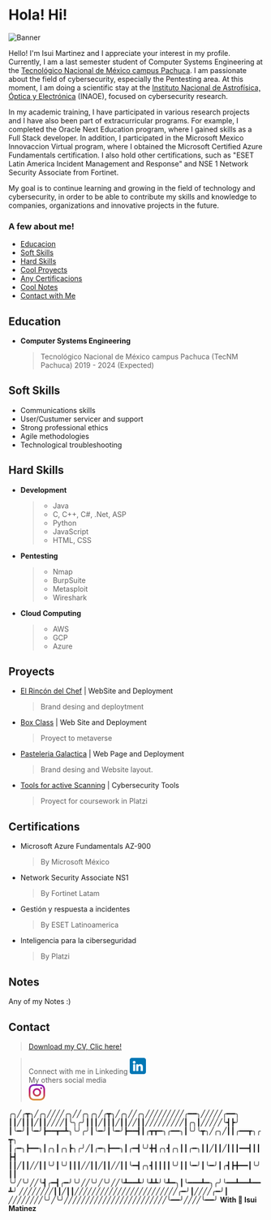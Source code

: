 # Hola! Hi!
![Banner](https://github.com/IsuiLugo/IsuiLugo/blob/main/Images/Banner%20de%20LinkedIn%20Tecnolog%C3%ADa%20Negro%20Ethical%20Hacking.png?raw=true)


Hello! I'm Isui Martinez and I appreciate your interest in my profile. Currently, I am a last semester student of Computer Systems Engineering at the [Tecnológico Nacional de México campus Pachuca](http://pachuca.tecnm.mx/index.php). I am passionate about the field of cybersecurity, especially the Pentesting area. At this moment, I am doing a scientific stay at the [Instituto Nacional de Astrofísica, Óptica y Electrónica](https://www.inaoep.mx/) (INAOE), focused on cybersecurity research.

In my academic training, I have participated in various research projects and I have also been part of extracurricular programs. For example, I completed the Oracle Next Education program, where I gained skills as a Full Stack developer. In addition, I participated in the Microsoft Mexico Innovaccion Virtual program, where I obtained the Microsoft Certified Azure Fundamentals certification. I also hold other certifications, such as "ESET Latin America Incident Management and Response" and NSE 1 Network Security Associate from Fortinet.

My goal is to continue learning and growing in the field of technology and cybersecurity, in order to be able to contribute my skills and knowledge to companies, organizations and innovative projects in the future.

### A few about me!

* [Educacion](#Education)
* [Soft Skills](#Soft-Skills)
* [Hard Skills](#Hard-Skills)
* [Cool Proyects](#Proyects)
* [Any Certificacions](#Certifications)
* [Cool Notes](#Notes)
* [Contact with Me](#Contact)

## Education
- **Computer Systems Engineering**
    > Tecnológico Nacional de México campus Pachuca (TecNM Pachuca) 2019 - 2024 (Expected)

## Soft Skills
* Communications skills
* User/Custumer servicer and support
* Strong professional ethics
* Agile methodologies
* Technological troubleshooting
        
## Hard Skills
- **Development**
  > - Java
  > - C, C++, C#, .Net, ASP
  > - Python
  > - JavaScript
  > - HTML, CSS

- **Pentesting**
  > - Nmap
  > - BurpSuite
  > - Metasploit
  > - Wireshark

- **Cloud Computing**
  > - AWS
  > - GCP
  > - Azure


## Proyects
* [El Rincón del Chef](https://www.xn--rincndelchef-3hb.com/) | WebSite and Deployment
  > Brand desing and deploytment
* [Box Class](https://www.boxclass.net/) | Web Site and Deployment
  > Proyect to metaverse
* [Pasteleria Galactica](https://github.com/IsuiLugo/Pasteleria) | Web Page and Deployment
  > Brand desing and Website layout.
* [Tools for active Scanning](https://github.com/IsuiLugo/EscaneoActivoDeVulnerabilidades) | Cybersecurity Tools
  > Proyect for coursework in Platzi

## Certifications
- Microsoft Azure Fundamentals AZ-900
  > By Microsoft México
- Network Security Associate NS1
  >By Fortinet Latam
- Gestión y respuesta a incidentes
  >By ESET Latinoamerica
- Inteligencia para la ciberseguridad
  >By Platzi

## Notes
Any of my Notes :)
     
## Contact
> [Download my CV, Clic here!](https://github.com/IsuiLugo/IsuiLugo/blob/77321637479dc4c648540fe1e5eab0902671723d/Images/cv%20isui%20Azul%20ver%20english.pdf)  

> Connect with me in Linkeding <a href="https://www.linkedin.com/in/isui-lugo-martinez"><img src="https://github.com/IsuiLugo/IsuiLugo/blob/main/Images/linkedin.png?raw=true" alt="Linkedin" ></a>  
> My others social media  
> <a href="https://www.instagram.com/isui_lugo_/"><img src="https://github.com/IsuiLugo/IsuiLugo/blob/main/Images/instagram.png?raw=true" alt="Instagram" ></a>




  

╭╮╱╭┳╮╱╭╮╱╱╱╱╭╮╱╱╭╮╭╮╱╭┳╮╱╭╮╱╱╭╮╱╱╱╱╱╱╱╱╱╭━━╮╱╱╱╱╱╭━━╮
┃┃╱┃┃┃╱┃┃╱╱╱╱┃╰╮╭╯┃┃┃╱┃┃┃╱┃┃╱╱┃┃╱╱╱╱╱╱╱╱╱┃╭╮┃╱╱╱╱╱╰┫┣╯
┃╰━╯┃╰━╯┣━━┳━┻╮╰╯╭╯┃╰━╯┃╰━╯┣━━┫┃╭┳┳━╮╭━━╮┃╰╯╰┳╮╱╭╮╱┃┃╭━━┳╮╭┳╮
┃╭━╮┣━━╮┃╭╮┃╭╮┣╮╭╯╱┃╭━╮┣━━╮┃╭━┫╰╯╋┫╭╮┫╭╮┃┃╭━╮┃┃╱┃┃╱┃┃┃━━┫┃┃┣┫
┃┃╱┃┃╱╱┃┃╰╯┃╰╯┃┃┃╱╱┃┃╱┃┃╱╱┃┃╰━┫╭╮┫┃┃┃┃╰╯┃┃╰━╯┃╰━╯┃╭┫┣╋━━┃╰╯┃┃
╰╯╱╰╯╱╱╰┫╭━┫╭━╯╰╯╱╱╰╯╱╰╯╱╱╰┻━━┻╯╰┻┻╯╰┻━╮┃╰━━━┻━╮╭╯╰━━┻━━┻━━┻╯
╱╱╱╱╱╱╱╱┃┃╱┃┃╱╱╱╱╱╱╱╱╱╱╱╱╱╱╱╱╱╱╱╱╱╱╱╱╭━╯┃╱╱╱╱╭━╯┃
╱╱╱╱╱╱╱╱╰╯╱╰╯╱╱╱╱╱╱╱╱╱╱╱╱╱╱╱╱╱╱╱╱╱╱╱╱╰━━╯╱╱╱╱╰━━╯
**With 💙 Isui Matinez**

